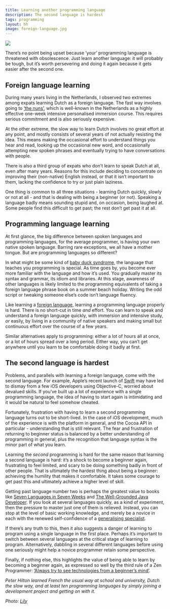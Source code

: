 ```yaml
---
title: Learning another programming language
description: The second language is hardest
tags: programming
layout: hh
image: foreign-language.jpg
---
```


![](foreign-language.jpg)

There’s no point being upset because ‘your’ programming language is threatened with obsolescence. Just learn another language: it will probably be tough, but it’s worth persevering and doing it again because it gets easier after the second one.

## Foreign language learning

During many years living in the Netherlands, I observed two extremes among expats learning Dutch as a foreign language. The fast way involves going to [‘the nuns’](http://www.reginacoeli.com), which is well-known in the Netherlands as a highly effective one-week intensive personalised immersion course. This requires serious commitment and is also seriously expensive.

At the other extreme, the slow way to learn Dutch involves no great effort at any point, and mostly consists of several years of not actually resisting the idea. This means making the occasional effort to understand things you hear and read, looking up the occasional new word, and occasionally attempting new spoken phrases and eventually trying to have conversations with people.

There is also a third group of expats who don’t learn to speak Dutch at all, even after many years. Reasons for this include deciding to concentrate on improving their (non-native) English instead, or that it isn’t important to them, lacking the confidence to try or just plain laziness.

One thing is common to all three situations - learning Dutch quickly, slowly or not at all - and that is dealing with being a beginner (or not). Speaking a language badly means sounding stupid and, on occasion, being laughed at. Some people find this difficult to get past; the rest don’t get past it at all.

## Programming language learning

At first glance, the big difference between spoken languages and programming languages, for the average programmer, is having your own native spoken language. Barring rare exceptions, we all have a mother tongue. But are programming languages so different?

In what might be some kind of [baby duck syndrome](http://en.wikipedia.org/wiki/Imprinting_(psychology)#Baby_duck_syndrome), the language that teaches you programming is special. As time goes by, you become ever more familiar with the language and how it’s used. You gradually master its syntax and grammar, its idiom and libraries. At this stage, awareness of other languages is likely limited to the programming equivalents of taking a foreign language phrase book on a summer beach holiday. Writing the odd script or tweaking someone else’s code isn’t language fluency.

Like learning a [foreign language](http://en.wikipedia.org/wiki/Foreign_language), learning a programming language properly is hard. There is no short-cut in time _and_ effort. You can learn to speak and understand a foreign language quickly, with immersion and intensive study, _or_ easily, by living in a community of native speakers and making small but continuous effort over the course of a few years.

Similar alternatives apply to programming: either a lot of hours all at once, or a lot of hours spread over a long period. Either way, you can’t get anywhere until you learn to be comfortable doing it badly at first.

## The second language is hardest

Problems, and parallels with learning a foreign language, come with the second language. For example, Apple’s recent launch of [Swift](http://en.wikipedia.org/wiki/Swift_(programming_language)) may have led to dismay from a few iOS developers using Objective-C, worried about devalued skills. If you’ve built up a lot of experience with a single programming language, the idea of having to start again is intimidating and it would be natural to feel somehow cheated.

Fortunately, frustration with having to learn a second programming language turns out to be short-lived. In the case of iOS development, much of the experience is with the platform in general, and the Cocoa API in particular - understanding that is still relevant. The fear and frustration of returning to beginner status is balanced by a better understanding of programming in general, plus the recognition that language syntax is the minor part of what you learn.

Learning the _second_  programming is hard for the same reason that learning a second language is hard: it’s a shock to become a beginner again, frustrating to feel limited, and scary to be doing something badly in front of other people. That is ultimately the hardest thing about being a beginner: achieving the humility that makes it comfortable. It takes some courage to get past this and ultimately achieve a higher level of skill.

Getting past language number two is perhaps the greatest value to books like [Seven Languages in Seven Weeks](http://pragprog.com/book/btlang/seven-languages-in-seven-weeks) and [The Well-Grounded Java Developer](https://www.manning.com/books/the-well-grounded-java-developer?a_aid=playscala). If you look at several languages quickly, as a kind of experiment, then the pressure to master just one of them is relieved. Instead, you can stop at the level of basic working knowledge, and merely be a novice in each with the renewed self-confidence of a [generalising specialist](http://www.agilemodeling.com/essays/generalizingSpecialists.htm).

If there’s any truth to this, then it also suggests a danger of learning to program using a single language in the first place. Perhaps it’s important to switch between several languages at the critical stage of learning to program. Alternatively, dabbling in several different languages before using one seriously might help a novice programmer retain some perspective.

Finally, if nothing else, this highlights the value of being able to learn by becoming a beginner again, as expressed so well by the third rule of a Zen Programmer: 
[‘Always try to see technologies from a beginner’s mind’](http://www.zenprogrammer.org/en/the10rulesofazenprogrammer.html#beginners-mind).

_Peter Hilton learned French the usual way at school and university, Dutch the slow way, and at least ten programming languages by simply joining a development project and getting on with it._

_Photo: [Lily](https://www.flickr.com/photos/lilivanili/4581105812)_

